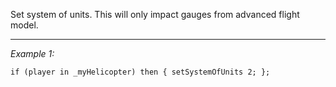 Set system of units. This will only impact gauges from advanced flight model.


---
*Example 1:*
```sqf
if (player in _myHelicopter) then { setSystemOfUnits 2; };
```